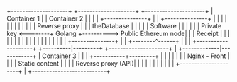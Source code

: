 +--------------------+   +--------------------+       +---------------------+
| Container 1        |   | Container 2        |       |                     |
| +---------------+  |   | +---------------+  |       |                     |
| |               |  |   | |               |  |       | Reverse proxy       |
| | theDatabase   |  |   | | | Software    |  |       |                     |
| |  Private key  <--------+  Golang       +----------> Public Ethereum node|
| |  Receipt      |  |   | |               |  |       |                     |
| |               |  |   | |               |  |       |                     |
| +---------------+  |   | +--------^------+  |       |                     |
+--------------------+   +----------|---------+       +---------------------+
                                    |
                      +-------------|------------+
                      | Container 3 |            |
                      | +-----------+---------+  |
                      | |                     |  |
                      | | Nginx - Front       |  |
                      | |  Static content     |  |
                      | |  Reverse proxy (API)|  |
                      | |                     |  |
                      | |                     |  |
                      | +---------------------+  |
                      +--------------------------+

